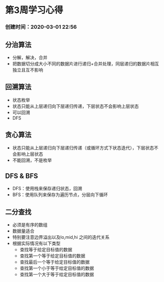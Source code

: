 # 第3周学习心得
### 创建时间：2020-03-01 22:56

## 分治算法
- 分解，解决，合并
- 把数据切分成大小不同的数据片进行递归+合并处理，同层递归的数据片相互独立且互不影响
## 回溯算法
- 状态枚举
- 状态只能从上层递归向下层递归传递，下层状态不会影响上层状态
- 可以回溯
- DFS
## 贪心算法
- 状态只能从上层递归向下层递归传递（或循环方式下状态迭代），下层状态不会影响上层状态
- 不能回溯，不是枚举
## DFS & BFS
- DFS：使用栈来保存递归状态，回溯
- BFS：使用队列来保存为遍历节点，分层向下循环
## 二分查找
- 必须是有序的数组
- 数据量适合
- 特别要注意边界溢出以及lo,mid,hi 之间的迭代关系
- 根据实际情况有以下类型
  - 查找等于给定目标值的数据
  - 查找第一个等于给定目标值的数据
  - 查找最后一个等于给定目标值的数据
  - 查找第一个小于等于给定目标值的数据
  - 查找第一个大于等于给定目标值的数据


